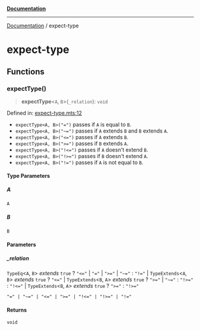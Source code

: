 [**Documentation**](README.md)

---

[Documentation](README.md) / expect-type

# expect-type

## Functions

### expectType()

> **expectType**\<`A`, `B`\>(`_relation`): `void`

Defined in: [expect-type.mts:12](https://github.com/noshiro-pf/ts-verified/blob/main/src/expect-type.mts#L12)

- `expectType<A, B>("=")` passes if `A` is equal to `B`.
- `expectType<A, B>("~=")` passes if `A` extends `B` and `B` extends `A`.
- `expectType<A, B>("<=")` passes if `A` extends `B`.
- `expectType<A, B>(">=")` passes if `B` extends `A`.
- `expectType<A, B>("!<=")` passes if `A` doesn't extend `B`.
- `expectType<A, B>("!>=")` passes if `B` doesn't extend `A`.
- `expectType<A, B>("!=")` passes if `A` is not equal to `B`.

#### Type Parameters

##### A

`A`

##### B

`B`

#### Parameters

##### \_relation

`TypeEq`\<`A`, `B`\> _extends_ `true` ? `"<="` \| `"="` \| `">="` \| `"~="` : `"!="` \| `TypeExtends`\<`A`, `B`\> _extends_ `true` ? `"<="` \| `TypeExtends`\<`B`, `A`\> _extends_ `true` ? `">="` \| `"~="` : `"!>="` : `"!<="` \| `TypeExtends`\<`B`, `A`\> _extends_ `true` ? `">="` : `"!>="`

`"=" | "~=" | "<=" | ">=" | "!<=" | "!>=" | "!="`

#### Returns

`void`

